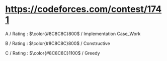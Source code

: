 # https://codeforces.com/contest/1741

A / Rating : $\color{#8C8C8C}800$ / Implementation Case_Work

B / Rating : $\color{#8C8C8C}800$ / Constructive

C / Rating : $\color{#8C8C8C}1100$ / Greedy
